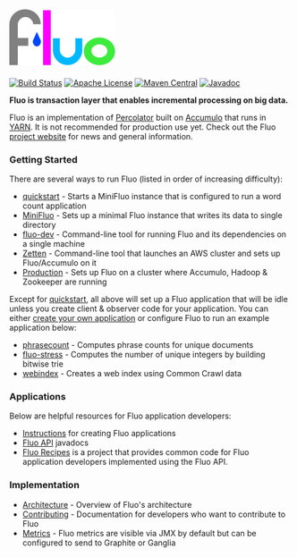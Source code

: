 [![Fluo][logo]][fluo.io]
---
[![Build Status][ti]][tl] [![Apache License][li]][ll] [![Maven Central][mi]][ml] [![Javadoc][ji]][jl]

**Fluo is transaction layer that enables incremental processing on big data.**

Fluo is an implementation of [Percolator] built on [Accumulo] that runs in [YARN].
It is not recommended for production use yet. Check out the Fluo [project website][fluo.io]
for news and general information.

### Getting Started

There are several ways to run Fluo (listed in order of increasing difficulty):

* [quickstart] - Starts a MiniFluo instance that is configured to run a word count application
* [MiniFluo] - Sets up a minimal Fluo instance that writes its data to single directory
* [fluo-dev] - Command-line tool for running Fluo and its dependencies on a single machine
* [Zetten] - Command-line tool that launches an AWS cluster and sets up Fluo/Accumulo on it
* [Production] - Sets up Fluo on a cluster where Accumulo, Hadoop & Zookeeper are running

Except for [quickstart], all above will set up a Fluo application that will be idle unless you
create client & observer code for your application.  You can either [create your own
application][apps] or configure Fluo to run an example application below:

* [phrasecount] - Computes phrase counts for unique documents
* [fluo-stress] - Computes the number of unique integers by building bitwise trie
* [webindex] - Creates a web index using Common Crawl data

### Applications

Below are helpful resources for Fluo application developers:

* [Instructions][apps] for creating Fluo applications
* [Fluo API][api] javadocs
* [Fluo Recipes][recipes] is a project that provides common code for Fluo application developers implemented 
  using the Fluo API.

### Implementation

* [Architecture] - Overview of Fluo's architecture
* [Contributing] - Documentation for developers who want to contribute to Fluo
* [Metrics] - Fluo metrics are visible via JMX by default but can be configured to send to Graphite or Ganglia

[fluo.io]: http://fluo.io/
[Accumulo]: http://accumulo.apache.org
[Percolator]: http://research.google.com/pubs/pub36726.html
[YARN]: http://hadoop.apache.org/docs/r2.5.1/hadoop-yarn/hadoop-yarn-site/YARN.html
[quickstart]: https://github.com/fluo-io/fluo-quickstart
[fluo-dev]: https://github.com/fluo-io/fluo-dev
[Zetten]: https://github.com/fluo-io/zetten
[phrasecount]: https://github.com/fluo-io/phrasecount
[fluo-stress]: https://github.com/fluo-io/fluo-stress
[webindex]: https://github.com/fluo-io/webindex
[MiniFluo]: docs/mini-fluo-setup.md
[Production]: docs/prod-fluo-setup.md
[apps]: docs/applications.md
[api]: http://fluo.io/apidocs/
[recipes]: https://github.com/fluo-io/fluo-recipes
[Metrics]: docs/metrics.md
[Contributing]: docs/contributing.md
[Architecture]: docs/architecture.md
[ti]: https://travis-ci.org/fluo-io/fluo.svg?branch=master
[tl]: https://travis-ci.org/fluo-io/fluo
[li]: http://img.shields.io/badge/license-ASL-blue.svg
[ll]: https://github.com/fluo-io/fluo/blob/master/LICENSE
[mi]: https://maven-badges.herokuapp.com/maven-central/io.fluo/fluo-api/badge.svg
[ml]: https://maven-badges.herokuapp.com/maven-central/io.fluo/fluo-api/
[ji]: https://javadoc-emblem.rhcloud.com/doc/io.fluo/fluo-api/badge.svg
[jl]: http://www.javadoc.io/doc/io.fluo/fluo-api
[logo]: contrib/fluo-logo.png
